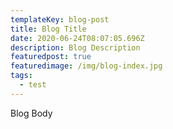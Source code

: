 ```yaml
---
templateKey: blog-post
title: Blog Title
date: 2020-06-24T08:07:05.696Z
description: Blog Description
featuredpost: true
featuredimage: /img/blog-index.jpg
tags:
  - test
---
```

Blog Body